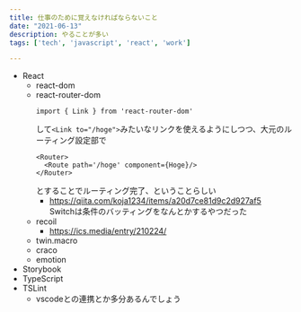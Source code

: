```yaml
---
title: 仕事のために覚えなければならないこと
date: "2021-06-13"
description: やることが多い
tags: ['tech', 'javascript', 'react', 'work']

---
```

- React
  - react-dom
  - react-router-dom
    ```
    import { Link } from 'react-router-dom'
    ```
    して`<Link to="/hoge">`みたいなリンクを使えるようにしつつ、大元のルーティング設定部で
    ```
    <Router>
      <Route path='/hoge' component={Hoge}/>
    </Router>
    ```
    とすることでルーティング完了、ということらしい
      - https://qiita.com/koja1234/items/a20d7ce81d9c2d927af5 \
      Switchは条件のバッティングをなんとかするやつだった
  - recoil
    - https://ics.media/entry/210224/
  - twin.macro
  - craco
  - emotion
- Storybook
- TypeScript
- TSLint
  - vscodeとの連携とか多分あるんでしょう